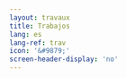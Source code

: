 ```yaml
---
layout: travaux
title: Trabajos
lang: es
lang-ref: trav
icon: '&#9879;'
screen-header-display: 'no'
---
```

